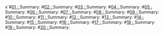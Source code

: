 x`#[01 : 
](01/01.md)
Summary: 
#[02 : 
](02/02.md)
Summary: 
#[03 : 
](03/03.md)
Summary: 
#[04 : 
](04/04.md)
Summary: 
#[05 : 
](05/05.md)
Summary: 
#[06 : 
](06/06.md)
Summary: 
#[07 : 
](07/07.md)
Summary: 
#[08 : 
](08/08.md)
Summary: 
#[09 : 
](09/09.md)
Summary: 
#[10 : 
](10/10.md)
Summary: 
#[11 : 
](11/11.md)
Summary: 
#[12 : 
](12/12.md)
Summary: 
#[13 : 
](13/13.md)
Summary: 
#[14 : 
](14/14.md)
Summary: 
#[15 : 
](15/15.md)
Summary: 
#[16 : 
](16/16.md)
Summary: 
#[17 : 
](17/17.md)
Summary: 
#[18 : 
](18/18.md)
Summary: 
#[19 : 
](19/19.md)
Summary: 
#[20 : 
](20/20.md)
Summary: 
